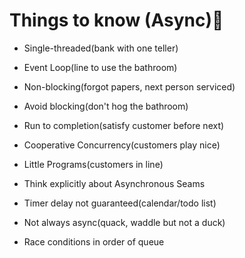 # Things to know (Async)🤔

*   Single-threaded(bank with one teller)

*   Event Loop(line to use the bathroom)

*   Non-blocking(forgot papers, next person serviced)

*   Avoid blocking(don't hog the bathroom)

*   Run to completion(satisfy customer before next)

*   Cooperative Concurrency(customers play nice)

*   Little Programs(customers in line)

*   Think explicitly about Asynchronous Seams

*   Timer delay not guaranteed(calendar/todo list)

*   Not always async(quack, waddle but not a duck)

*   Race conditions in order of queue
